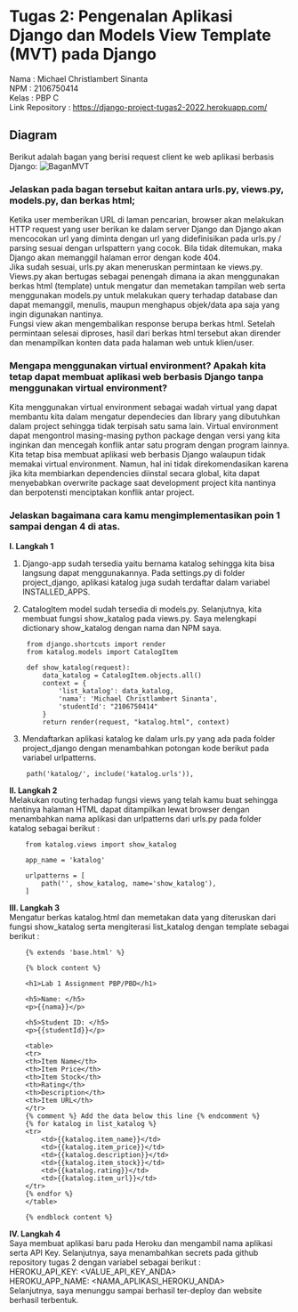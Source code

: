 # Tugas 2: Pengenalan Aplikasi Django dan Models View Template (MVT) pada Django
Nama    : Michael Christlambert Sinanta\
NPM     : 2106750414\
Kelas   : PBP C\
Link Repository : https://django-project-tugas2-2022.herokuapp.com/
## Diagram
Berikut adalah bagan yang berisi request client ke web aplikasi berbasis Django:
![BaganMVT](https://user-images.githubusercontent.com/97111982/190168532-2a3693c0-eba4-4f51-8c18-eab31e1f160d.png)

### Jelaskan pada bagan tersebut kaitan antara urls.py, views.py, models.py, dan berkas html;

Ketika user memberikan URL di laman pencarian, browser akan melakukan HTTP request yang user berikan ke dalam server Django dan Django akan mencocokan url yang diminta dengan url yang didefinisikan pada urls.py / parsing sesuai dengan urlspattern yang cocok. Bila tidak ditemukan, maka Django akan memanggil halaman error dengan kode 404.\
Jika sudah sesuai, urls.py akan meneruskan permintaan ke views.py. Views.py akan bertugas sebagai penengah dimana ia akan menggunakan berkas html (template) untuk mengatur dan memetakan tampilan web serta menggunakan models.py untuk melakukan query terhadap database dan dapat memanggil, menulis, maupun menghapus objek/data apa saja yang ingin digunakan nantinya.\
Fungsi view akan mengembalikan response berupa berkas html. Setelah permintaan selesai diproses, hasil dari berkas html tersebut akan dirender dan menampilkan konten data pada halaman web untuk klien/user. 
<br> 
### Mengapa menggunakan virtual environment? Apakah kita tetap dapat membuat aplikasi web berbasis Django tanpa menggunakan virtual environment?

Kita menggunakan virtual environment sebagai wadah virtual yang dapat membantu kita dalam mengatur dependecies dan library yang dibutuhkan dalam project sehingga tidak terpisah satu sama lain. Virtual environment dapat mengontrol masing-masing python package dengan versi yang kita inginkan dan mencegah konflik antar satu program dengan program lainnya.\
Kita tetap bisa membuat aplikasi web berbasis Django walaupun tidak memakai virtual environment. Namun, hal ini tidak direkomendasikan karena jika kita membiarkan dependencies diinstal secara global, kita dapat menyebabkan overwrite package saat development project kita nantinya dan berpotensti menciptakan konflik antar project.

### Jelaskan bagaimana cara kamu mengimplementasikan poin 1 sampai dengan 4 di atas.

**I. Langkah 1** 

1. Django-app sudah tersedia yaitu bernama katalog sehingga kita bisa langsung dapat menggunakannya. Pada settings.py di folder project_django, aplikasi katalog juga sudah terdaftar dalam variabel INSTALLED_APPS.

2. CatalogItem model sudah tersedia di models.py. Selanjutnya, kita membuat fungsi show_katalog pada views.py. Saya melengkapi dictionary show_katalog dengan nama dan NPM saya.

        from django.shortcuts import render 
        from katalog.models import CatalogItem
        
        def show_katalog(request):
            data_katalog = CatalogItem.objects.all()
            context = {
                'list_katalog': data_katalog,
                'nama': 'Michael Christlambert Sinanta',
                'studentId': "2106750414"
            }
            return render(request, "katalog.html", context)

3. Mendaftarkan aplikasi katalog ke dalam urls.py yang ada pada folder project_django dengan menambahkan potongan kode berikut pada variabel urlpatterns. 
        
        path('katalog/', include('katalog.urls')),

**II. Langkah 2**\
Melakukan routing terhadap fungsi views yang telah kamu buat sehingga nantinya halaman HTML dapat ditampilkan lewat browser dengan menambahkan nama aplikasi dan urlpatterns dari urls.py pada folder katalog sebagai berikut :
    
        from katalog.views import show_katalog

        app_name = 'katalog'

        urlpatterns = [
            path('', show_katalog, name='show_katalog'),
        ]

**III. Langkah 3**\
Mengatur berkas katalog.html dan memetakan data yang diteruskan dari fungsi show_katalog serta mengiterasi list_katalog dengan template sebagai berikut :

        {% extends 'base.html' %}
        
        {% block content %}

        <h1>Lab 1 Assignment PBP/PBD</h1>

        <h5>Name: </h5>
        <p>{{nama}}</p>

        <h5>Student ID: </h5>
        <p>{{studentId}}</p>

        <table>
        <tr>
        <th>Item Name</th>
        <th>Item Price</th>
        <th>Item Stock</th>
        <th>Rating</th>
        <th>Description</th>
        <th>Item URL</th>
        </tr>
        {% comment %} Add the data below this line {% endcomment %}
        {% for katalog in list_katalog %}
        <tr>
            <td>{{katalog.item_name}}</td>
            <td>{{katalog.item_price}}</td>
            <td>{{katalog.description}}</td>
            <td>{{katalog.item_stock}}</td>
            <td>{{katalog.rating}}</td>
            <td>{{katalog.item_url}}</td>
        </tr>
        {% endfor %}
        </table>

        {% endblock content %}


**IV. Langkah 4**\
Saya membuat aplikasi baru pada Heroku dan mengambil nama aplikasi serta API Key. Selanjutnya, saya menambahkan secrets pada github repository tugas 2 dengan variabel sebagai berikut :\
HEROKU_API_KEY: <VALUE_API_KEY_ANDA>\
HEROKU_APP_NAME: <NAMA_APLIKASI_HEROKU_ANDA>\
Selanjutnya, saya menunggu sampai berhasil ter-deploy dan website berhasil terbentuk. 
